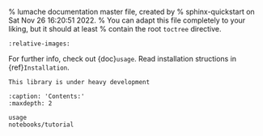 % lumache documentation master file, created by
% sphinx-quickstart on Sat Nov 26 16:20:51 2022.
% You can adapt this file completely to your liking, but it should at least
% contain the root `toctree` directive.

```{include} ../../README.md
:relative-images:
```

For further info, check out {doc}`usage`.
Read installation structions in {ref}`Installation`.

```{warning}
This library is under heavy development
```

```{toctree}
:caption: 'Contents:'
:maxdepth: 2

usage
notebooks/tutorial
```

<!-- # Indices and tables

- {ref}`genindex`
- {ref}`modindex`
- {ref}`search` -->
